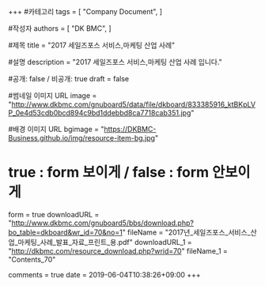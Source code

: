 +++
#카테고리
tags = [
    "Company Document",
]

#작성자
authors = [
    "DK BMC",
]

#제목
title = "2017 세일즈포스 서비스,마케팅 산업 사례"

#설명
description = "2017 세일즈포스 서비스,마케팅 산업 사례 입니다."

#공개: false / 비공개: true
draft = false

#썸네일 이미지 URL
image = "http://www.dkbmc.com/gnuboard5/data/file/dkboard/833385916_ktBKpLVP_0e4d53cdb0bcd894c9bd1ddebbd8ca7718cab351.jpg"

#배경 이미지 URL
bgimage = "https://DKBMC-Business.github.io/img/resource-item-bg.jpg"

# true : form 보이게 / false : form 안보이게
form = true
downloadURL = "http://www.dkbmc.com/gnuboard5/bbs/download.php?bo_table=dkboard&wr_id=70&no=1"
fileName = "2017년_세일즈포스_서비스_산업_마케팅_사례_발표_자료_프린트_용.pdf"
downloadURL_1 = "http://dkbmc.com/resource_download.php?wrid=70"
fileName_1 = "Contents_70"

comments = true
date = 2019-06-04T10:38:26+09:00
+++

<!-- 게시글 내용 -->